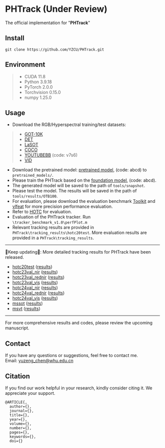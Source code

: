 # PHTrack (Under Review)

The official implementation for "**PHTrack**"

##  Install
```
git clone https://github.com/YZCU/PHTrack.git
```

## Environment
 > * CUDA 11.8
 > * Python 3.9.18
 > * PyTorch 2.0.0
 > * Torchvision 0.15.0
 > * numpy 1.25.0

## Usage
- Download the RGB/Hyperspectral training/test datasets:
 > * [GOT-10K](http://got-10k.aitestunion.com/downloads)
 > * [DET](http://image-net.org/challenges/LSVRC/2017/)
 > * [LaSOT](https://cis.temple.edu/lasot/)
 > * [COCO](http://cocodataset.org)
 > * [YOUTUBEBB](https://pan.baidu.com/s/1gQKmi7o7HCw954JriLXYvg) (code: v7s6)
 > * [VID](http://image-net.org/challenges/LSVRC/2017/)
- Download the pretrained model: [pretrained model](https://pan.baidu.com/s/19pmFUAA0Bvj0s0GP_4xccA), (code: abcd) to `pretrained_models/`.
- Please train the PHTrack based on the [foundation model](https://pan.baidu.com/s/19pmFUAA0Bvj0s0GP_4xccA), (code: abcd).
- The generated model will be saved to the path of `tools/snapshot`.
- Please test the model. The results will be saved in the path of `tools/results/OTB100`.
- For evaluation, please download the evaluation benchmark [Toolkit](http://cvlab.hanyang.ac.kr/tracker_benchmark/) and [vlfeat](http://www.vlfeat.org/index.html) for more precision performance evaluation.
- Refer to [HOTC](https://www.hsitracking.com/hot2022/) for evaluation.
- Evaluation of the PHTrack tracker. Run `\tracker_benchmark_v1.0\perfPlot.m`
- Relevant tracking results are provided in `PHTrack\tracking_results\hotc20test`. More evaluation results are provided in a `PHTrack\tracking_results`.
--------------------------------------------------------------------------------------
:running:Keep updating:running:: More detailed tracking results for PHTrack have been released.
- [hotc20test](https://www.hsitracking.com/) ([results](https://github.com/YZCU/PHTrack/tree/master/tracking_results))
- [hotc23val_nir](https://www.hsitracking.com/) ([results](https://github.com/YZCU/PHTrack/tree/master/tracking_results))
- [hotc23val_rednir](https://www.hsitracking.com/) ([results](https://github.com/YZCU/PHTrack/tree/master/tracking_results))
- [hotc23val_vis](https://www.hsitracking.com/) ([results](https://github.com/YZCU/PHTrack/tree/master/tracking_results))
- [hotc24val_nir](https://www.hsitracking.com/) ([results](https://github.com/YZCU/PHTrack/tree/master/tracking_results))
- [hotc24val_rednir](https://www.hsitracking.com/) ([results](https://github.com/YZCU/PHTrack/tree/master/tracking_results))
- [hotc24val_vis](https://www.hsitracking.com/) ([results](https://github.com/YZCU/PHTrack/tree/master/tracking_results))
- [mssot](https://www.sciencedirect.com/science/article/pii/S0924271623002551) ([results](https://github.com/YZCU/PHTrack/tree/master/tracking_results))
- [msvt](https://www.sciencedirect.com/science/article/pii/S0924271621002860) ([results](https://github.com/YZCU/PHTrack/tree/master/tracking_results))
--------------------------------------------------------------------------------------
For more comprehensive results and codes, please review the upcoming manuscript.

## Contact
If you have any questions or suggestions, feel free to contact me.  
Email: yuzeng_chen@whu.edu.cn
## Citation
If you find our work helpful in your research, kindly consider citing it. We appreciate your support.


```
@ARTICLE{,
  author={},
  journal={}, 
  title={}, 
  year={},
  volume={},
  number={},
  pages={},
  keywords={},
  doi={}
```

